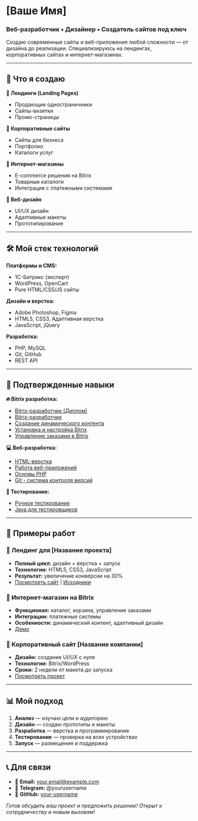 # [Ваше Имя]
### Веб-разработчик • Дизайнер • Создатель сайтов под ключ

Создаю современные сайты и веб-приложения любой сложности — от дизайна до реализации. Специализируюсь на лендингах, корпоративных сайтах и интернет-магазинах.

---

## 🚀 Что я создаю

**🎯 Лендинги (Landing Pages)**
- Продающие одностраничники
- Сайты-визитки
- Промо-страницы

**🏢 Корпоративные сайты**
- Сайты для бизнеса
- Портфолио
- Каталоги услуг

**🛒 Интернет-магазины**
- E-commerce решения на Bitrix
- Товарные каталоги
- Интеграция с платежными системами

**🎨 Веб-дизайн**
- UI/UX дизайн
- Адаптивные макеты
- Прототипирование

---

## 🛠️ Мой стек технологий

**Платформы и CMS:**
- 1С-Битрикс (эксперт)
- WordPress, OpenCart
- Pure HTML/CSS/JS сайты

**Дизайн и верстка:**
- Adobe Photoshop, Figma
- HTML5, CSS3, Адаптивная верстка
- JavaScript, jQuery

**Разработка:**
- PHP, MySQL
- Git, GitHub
- REST API

---

## 📜 Подтвержденные навыки

**🔥 Bitrix разработка:**
- [Bitrix-разработчик (Диплом)](./certificates/bitrix-developer-diploma.pdf)
- [Bitrix-разработчик](./certificates/bitrix-developer.pdf)
- [Создание динамического контента](./certificates/bitrix-dynamic-content.pdf)
- [Установка и настройка Bitrix](./certificates/bitrix-installation.pdf)
- [Управление заказами в Bitrix](./certificates/bitrix-order-system.pdf)

**💻 Веб-разработка:**
- [HTML-верстка](./certificates/html-layout.pdf)
- [Работа веб-приложений](./certificates/Работа%20веб-приложений.pdf)
- [Основы PHP](./certificates/PHP.pdf)
- [Git - система контроля версий](./certificates/git-version-control.pdf)

**🧪 Тестирование:**
- [Ручное тестирование](./certificates/manual-testing.pdf)
- [Java для тестировщиков](./certificates/java-testing.pdf)

---

## 💼 Примеры работ

### 🎯 Лендинг для [Название проекта]
- **Полный цикл:** дизайн + верстка + запуск
- **Технологии:** HTML5, CSS3, JavaScript
- **Результат:** увеличение конверсии на 30%
- [Посмотреть сайт](ссылка) | [Исходники](./projects/landing-project/)

### 🛒 Интернет-магазин на Bitrix
- **Функционал:** каталог, корзина, управление заказами
- **Интеграции:** платежные системы
- **Особенности:** динамический контент, адаптивный дизайн
- [Демо](./projects/online-store/)

### 🏢 Корпоративный сайт [Название компании]
- **Дизайн:** создание UI/UX с нуля
- **Технологии:** Bitrix/WordPress
- **Сроки:** 2 недели от макета до запуска
- [Посмотреть проект](./projects/corporate-site/)

---

## 📊 Мой подход

1. **Анализ** — изучаю цели и аудиторию
2. **Дизайн** — создаю прототипы и макеты
3. **Разработка** — верстка и программирование
4. **Тестирование** — проверка на всех устройствах
5. **Запуск** — размещение и поддержка

---

## 📞 Для связи

- 📧 **Email:** your.email@example.com
- 💬 **Telegram:** @yourusername
- 💼 **GitHub:** [your-username](https://github.com/your-username)

*Готов обсудить ваш проект и предложить решение! Открыт к сотрудничеству и новым вызовам!*
